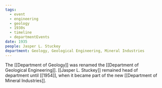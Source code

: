 ```yaml
---
tags:
  - event
  - engineering
  - geology
  - 1930s
  - timeline
  - departmentEvents
date: 1935
people: Jasper L. Stuckey
department: Geology, Geological Engineering, Mineral Industries
---
```

<span
	  class='ob-timelines' 
	  data-date='1935'  
	  data-class='orange'> 
</span>
The [[Department of Geology]] was renamed the [[Department of Geological Engineering]]. [[Jasper L. Stuckey]] remained head of department until [[1954]], when it became part of the new [[Department of Mineral Industries]].